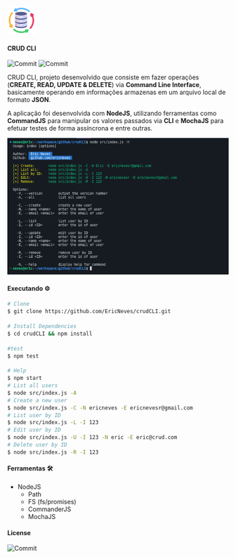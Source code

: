 ![Database Image](.github/database.png)

#### CRUD CLI

![Commit](https://img.shields.io/github/last-commit/ericneves/crudcli?color=success&label=commit&logo=appveyor&logoColor=success&style=flat-square)
![Commit](https://img.shields.io/github/license/EricNeves/crudcli?color=success&logo=appveyor&logoColor=success&style=flat-square)

<p>CRUD CLI, projeto desenvolvido que consiste em fazer operações (<strong>CREATE, READ, UPDATE & DELETE</strong>) via <strong>Command Line Interface</strong>, basicamente operando em informações armazenas em um arquivo local de formato <strong>JSON</strong>.</p>

<p>A aplicação foi desenvolvida com <strong>NodeJS</strong>, utilizando ferramentas como <strong>CommandJS</strong> para manipular os valores passados via <strong>CLI</strong> e <strong>MochaJS</strong> para efetuar testes de forma assíncrona e entre outras.</p>

![Screenshot](.github/screenshot.png)

#### Executando ⚙️

```sh
# Clone
$ git clone https://github.com/EricNeves/crudCLI.git

# Install Dependencies
$ cd crudCLI && npm install

#test
$ npm test

# Help
$ npm start
# List all users
$ node src/index.js -A
# Create a new user
$ node src/index.js -C -N ericneves -E ericnevesr@gmail.com
# List user by ID
$ node src/index.js -L -I 123
# Edit user by ID
$ node src/index.js -U -I 123 -N eric -E eric@crud.com
# Delete user by ID
$ node src/index.js -R -I 123

```

#### Ferramentas 🛠

   * NodeJS
     * Path
     * FS (fs/promises)
     * CommanderJS
     * MochaJS

#### License

![Commit](https://img.shields.io/github/license/EricNeves/crudcli?color=success&logo=appveyor&logoColor=success&style=flat-square)